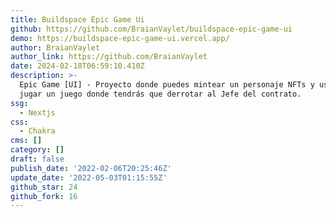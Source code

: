 ```yaml
---
title: Buildspace Epic Game Ui
github: https://github.com/BraianVaylet/buildspace-epic-game-ui
demo: https://buildspace-epic-game-ui.vercel.app/
author: BraianVaylet
author_link: https://github.com/BraianVaylet
date: 2024-02-18T06:59:10.410Z
description: >-
  Epic Game [UI] - Proyecto donde puedes mintear un personaje NFTs y usarlo para
  jugar un juego donde tendrás que derrotar al Jefe del contrato.
ssg:
  - Nextjs
css:
  - Chakra
cms: []
category: []
draft: false
publish_date: '2022-02-06T20:25:46Z'
update_date: '2022-05-03T01:15:55Z'
github_star: 24
github_fork: 16
---
```

